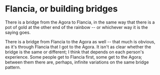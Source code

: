 # Flancia, or building bridges

There is a bridge from the Agora to Flancia, in the same way that there is a pot of gold at the other end of the rainbow -- or whichever way it is the saying goes.

There is a bridge from Flancia to the Agora as well -- that much is obvious, as it's through Flancia that I got to the Agora. It isn't as clear whether the bridge is the same or different; I think that depends on each person's experience. Some people get to Flancia first, some get to the Agora; between them there are, perhaps, infinite variations on the same bridge pattern.

